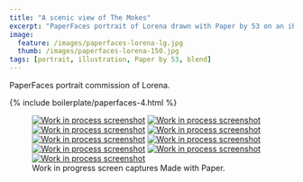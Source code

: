 ```yaml
---
title: "A scenic view of The Mokes"
excerpt: "PaperFaces portrait of Lorena drawn with Paper by 53 on an iPad."
image: 
  feature: /images/paperfaces-lorena-lg.jpg
  thumb: /images/paperfaces-lorena-150.jpg
tags: [portrait, illustration, Paper by 53, blend]
---
```


PaperFaces portrait commission of Lorena.

{% include boilerplate/paperfaces-4.html %}

<figure class="third">
  <a href="{{ site.url }}/images/paperfaces-lorena-process-1-lg.jpg"><img src="{{ site.url }}/images/paperfaces-lorena-process-1-600.jpg" alt="Work in process screenshot"></a>
  <a href="{{ site.url }}/images/paperfaces-lorena-process-2-lg.jpg"><img src="{{ site.url }}/images/paperfaces-lorena-process-2-600.jpg" alt="Work in process screenshot"></a>
  <a href="{{ site.url }}/images/paperfaces-lorena-process-3-lg.jpg"><img src="{{ site.url }}/images/paperfaces-lorena-process-3-600.jpg" alt="Work in process screenshot"></a>
  <a href="{{ site.url }}/images/paperfaces-lorena-process-4-lg.jpg"><img src="{{ site.url }}/images/paperfaces-lorena-process-4-600.jpg" alt="Work in process screenshot"></a>
  <a href="{{ site.url }}/images/paperfaces-lorena-process-5-lg.jpg"><img src="{{ site.url }}/images/paperfaces-lorena-process-5-600.jpg" alt="Work in process screenshot"></a>
  <a href="{{ site.url }}/images/paperfaces-lorena-process-6-lg.jpg"><img src="{{ site.url }}/images/paperfaces-lorena-process-6-600.jpg" alt="Work in process screenshot"></a>
  <a href="{{ site.url }}/images/paperfaces-lorena-process-7-lg.jpg"><img src="{{ site.url }}/images/paperfaces-lorena-process-7-600.jpg" alt="Work in process screenshot"></a>
  <a href="{{ site.url }}/images/paperfaces-lorena-process-8-lg.jpg"><img src="{{ site.url }}/images/paperfaces-lorena-process-8-600.jpg" alt="Work in process screenshot"></a>
  <a href="{{ site.url }}/images/paperfaces-lorena-process-9-lg.jpg"><img src="{{ site.url }}/images/paperfaces-lorena-process-9-600.jpg" alt="Work in process screenshot"></a>
  <figcaption>Work in progress screen captures Made with Paper.</figcaption>
</figure>